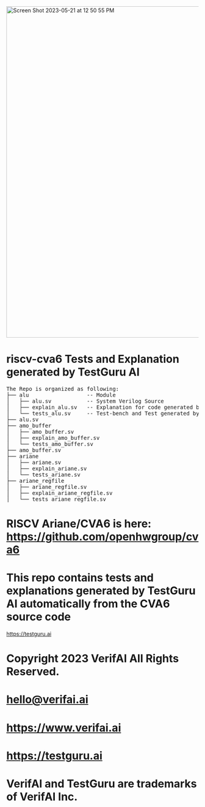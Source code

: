 
<img width="865" alt="Screen Shot 2023-05-21 at 12 50 55 PM" src="https://github.com/testguruai/riscv-cva6/assets/132442834/699ab4b1-0d30-43a3-91e6-fa6697b5d13d">

# riscv-cva6 Tests and Explanation generated by TestGuru AI

<pre>
The Repo is organized as following:
├── alu                  -- Module
│   ├── alu.sv           -- System Verilog Source
│   ├── explain_alu.sv   -- Explanation for code generated by TestGuru
│   └── tests_alu.sv     -- Test-bench and Test generated by TestGuru
├── alu.sv
├── amo_buffer
│   ├── amo_buffer.sv
│   ├── explain_amo_buffer.sv
│   └── tests_amo_buffer.sv
├── amo_buffer.sv
├── ariane
│   ├── ariane.sv
│   ├── explain_ariane.sv
│   └── tests_ariane.sv
├── ariane_regfile
│   ├── ariane_regfile.sv
│   ├── explain_ariane_regfile.sv
│   └── tests_ariane_regfile.sv
</pre>

# RISCV Ariane/CVA6 is here: https://github.com/openhwgroup/cva6
# This repo contains tests and explanations generated by TestGuru AI automatically from the CVA6 source code
https://testguru.ai
# 
# Copyright 2023 VerifAI All Rights Reserved.
# hello@verifai.ai
# https://www.verifai.ai
# https://testguru.ai
# VerifAI and TestGuru are trademarks of VerifAI Inc.
# 
